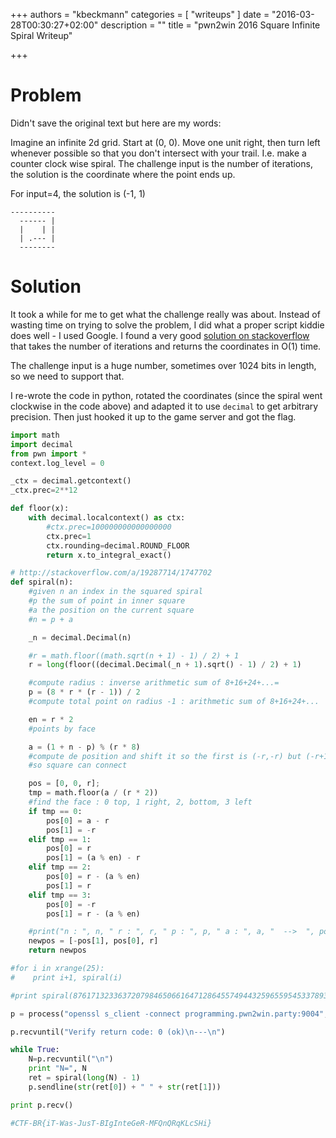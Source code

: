 +++
authors = "kbeckmann"
categories = [ "writeups" ]
date = "2016-03-28T00:30:27+02:00"
description = ""
title = "pwn2win 2016 Square Infinite Spiral Writeup"

+++

# Problem

Didn't save the original text but here are my words:

Imagine an infinite 2d grid. Start at (0, 0). Move one unit right, then turn left whenever possible so that you don't intersect with your trail. I.e. make a counter clock wise spiral. The challenge input is the number of iterations, the solution is the coordinate where the point ends up.

For input=4, the solution is (-1, 1)
```
----------
  ------ |
  |    | |
  | .--- |
  --------

```


# Solution

It took a while for me to get what the challenge really was about. Instead of wasting time on trying to solve the problem, I did what a proper script kiddie does well - I used Google. I found a very good [solution on stackoverflow](http://stackoverflow.com/a/19287714/1747702) that takes the number of iterations and returns the coordinates in O(1) time.

The challenge input is a huge number, sometimes over 1024 bits in length, so we need to support that.

I re-wrote the code in python, rotated the coordinates (since the spiral went clockwise in the code above) and adapted it to use `decimal` to get arbitrary precision. Then just hooked it up to the game server and got the flag.

```python
import math
import decimal
from pwn import *
context.log_level = 0

_ctx = decimal.getcontext()
_ctx.prec=2**12

def floor(x):
    with decimal.localcontext() as ctx:
        #ctx.prec=100000000000000000
        ctx.prec=1
        ctx.rounding=decimal.ROUND_FLOOR
        return x.to_integral_exact()

# http://stackoverflow.com/a/19287714/1747702
def spiral(n):
    #given n an index in the squared spiral
    #p the sum of point in inner square
    #a the position on the current square
    #n = p + a

    _n = decimal.Decimal(n)

    #r = math.floor((math.sqrt(n + 1) - 1) / 2) + 1
    r = long(floor((decimal.Decimal(_n + 1).sqrt() - 1) / 2) + 1)

    #compute radius : inverse arithmetic sum of 8+16+24+...=
    p = (8 * r * (r - 1)) / 2
    #compute total point on radius -1 : arithmetic sum of 8+16+24+...

    en = r * 2
    #points by face

    a = (1 + n - p) % (r * 8)
    #compute de position and shift it so the first is (-r,-r) but (-r+1,-r)
    #so square can connect

    pos = [0, 0, r];
    tmp = math.floor(a / (r * 2))
    #find the face : 0 top, 1 right, 2, bottom, 3 left
    if tmp == 0:
        pos[0] = a - r
        pos[1] = -r
    elif tmp == 1:
        pos[0] = r
        pos[1] = (a % en) - r
    elif tmp == 2:
        pos[0] = r - (a % en)
        pos[1] = r
    elif tmp == 3:
        pos[0] = -r
        pos[1] = r - (a % en)

    #print("n : ", n, " r : ", r, " p : ", p, " a : ", a, "  -->  ", pos)
    newpos = [-pos[1], pos[0], r]
    return newpos

#for i in xrange(25):
#    print i+1, spiral(i)

#print spiral(87617132336372079846506616471286455749443259655954533789357600981378524569118335678751536947646080176816437606601550323221987024289898039719680451033326652052129641143066615453270361535742146132971398209593358690841000867875335581644900086496061447470988285895603240925546341429765197561195418284611512072176183221118915681135559699902117689293065428013532910524117825539447351947261308698064828704511533056969797355257686729816425986743810441213016227815358114008621623753229561235048044)

p = process("openssl s_client -connect programming.pwn2win.party:9004", shell=True)

p.recvuntil("Verify return code: 0 (ok)\n---\n")

while True:
    N=p.recvuntil("\n")
    print "N=", N
    ret = spiral(long(N) - 1)
    p.sendline(str(ret[0]) + " " + str(ret[1]))

print p.recv()

#CTF-BR{iT-Was-JusT-BIgInteGeR-MFQnQRqKLcSHi}

```
